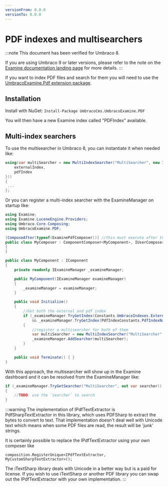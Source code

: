 ```yaml
---
versionFrom: 8.0.0
versionTo: 8.0.0
---
```


# PDF indexes and multisearchers

:::note
This document has been verified for Umbraco 8.

If you are using Umbraco 9 or later versions, please refer to the note on the [Examine documentation landing page](index.md) for more details.
:::

If you want to index PDF files and search for them you will need to use the [UmbracoExamine.Pdf extension package](https://github.com/umbraco/UmbracoExamine.PDF).

## Installation

Install with NuGet:
`Install-Package UmbracoCms.UmbracoExamine.PDF`

You will then have a new Examine index called "PDFIndex" available.

## Multi-index searchers

To use the multisearcher in Umbraco 8, you can instantiate it when needed like:

```csharp
using(var multiSearcher = new MultiIndexSearcher("MultiSearcher", new IIndex[] {
    externalIndex,
    pdfIndex
}))
{
 ...
};
```

Or you can register a multi-index searcher with the ExamineManager on startup like:

```csharp
using Examine;
using Examine.LuceneEngine.Providers;
using Umbraco.Core.Composing;
using UmbracoExamine.PDF;

[ComposeAfter(typeof(ExaminePdfComposer))] //this must execute after the ExaminePdfComposer composer
public class MyComposer : ComponentComposer<MyComponent>, IUserComposer
{
}

public class MyComponent : IComponent
{
    private readonly IExamineManager _examineManager;

    public MyComponent(IExamineManager examineManager)
    {
        _examineManager = examineManager;
    }

    public void Initialize()
    {
        //Get both the external and pdf index
        if (_examineManager.TryGetIndex(Constants.UmbracoIndexes.ExternalIndexName, out var externalIndex)
            && _examineManager.TryGetIndex(PdfIndexConstants.PdfIndexName, out var pdfIndex))
        {
            //register a multisearcher for both of them
            var multiSearcher = new MultiIndexSearcher("MultiSearcher", new IIndex[] { externalIndex, pdfIndex });
            _examineManager.AddSearcher(multiSearcher);
        }
    }

    public void Terminate() { }
}
```

With this approach, the multisearcher will show up in the Examine dashboard and it can be resolved from the ExamineManager like:

```csharp
if (_examineManager.TryGetSearcher("MultiSearcher", out var searcher))
{
    //TODO: use the `searcher` to search
}
```

:::warning
The implementation of IPdfTextExtractor is PdfSharpTextExtractor in this library, which uses PDFSharp to extract the bytes to convert to text. That implementation doesn't deal well with Unicode text which means when some PDF files are read, the result will be 'junk' strings.

It is certainly possible to replace the IPdfTextExtractor using your own composer like

`composition.RegisterUnique<IPdfTextExtractor, MyCustomSharpTextExtractor>();`

The iTextSharp library deals with Unicode in a better way but is a paid for license. If you wish to use iTextSharp or another PDF library you can swap out the IPdfTextExtractor with your own implementation.
:::
